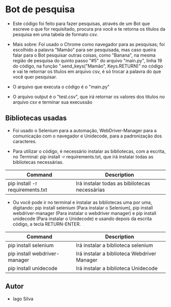 # Bot de pesquisa

- Este código foi feito para fazer pesquisas, através de um
Bot que escreve o que for requisitado, procura pra você e te retorna os títulos da pesquisa em uma tabela de formato csv.

- Mais sobre: Foi usado o Chrome como navegador para as pesquisas; foi escolhido a palavra "Mamão" para ser pesquisada, mas caso queira falar para o Bot pesquisar outras coisas, como "Banana", na mesma região de pesquisa do quinto passo "#5" do arquivo "main.py", linha 19 do código, na função ".send_keys("Mamão", Keys.RETURN)" no código e vai te retornar os títulos em arquivo csv, é só trocar a palavra do que você quer pesquisar.

- O arquivo que executa o código é o "main.py"

- O arquivo output é o "test.csv", que irá retornar os valores dos titulos no arquivo csv e terminar sua execussão

## Bibliotecas usadas

- Foi usado o Selenium para a automação, WebDriver-Manager para a comunicação com o navegador e Unidecode, para a padronização dos caracteres.

- Para utilizar o código, é necessário instalar as bibliotecas, com a escrita, no Terminal: pip install -r requirements.txt, que irá instalar todas as biblíotecas necessárias.

| Command | Description |
| --- | --- |
| pip install -r requirements.txt | Irá instalar todas as biblíotecas necessárias |

- Ou você pode ir no terminal e instalar as biblíotecas uma por uma, digitando: pip install selenium (Para instalar o Selenium), pip install webdriver-manager (Para instalar o webdriver manager) e pip install unidecode (Para instalar o Unidecode) e usando depois da escrita código, a tecla RETURN-ENTER.

| Command | Description |
| --- | --- |
| pip install selenium | Irá instalar a biblíoteca selenium |
| pip install webdriver-manager | Irá instalar a biblíoteca Webdriver Manager |
| pip install unidecode | Irá instalar a biblíoteca Unidecode|


## Autor

- Iago Silva